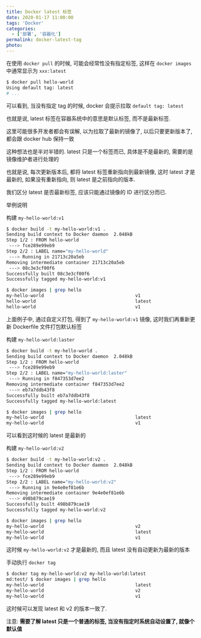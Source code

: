 ```yaml
---
title: Docker latest 标签
date: 2020-01-17 11:00:00
tags: 'Docker'
categories:
  - ['部署', '容器化']
permalink: docker-latest-tag
photo:
---
```


在使用 `docker pull` 的时候, 可能会经常性没有指定标签, 这样在 `docker images` 中通常显示为 `xxx:latest`

```sh
$ docker pull hello-world
Using default tag: latest
# ...
```

可以看到, 当没有指定 tag 的时候, docker 会提示拉取 `default tag: latest`

也就是说, latest 标签在容器系统中的意思是默认标签, 而不是最新标签.

这里可能很多开发者都会有误解, 以为拉取了最新的镜像了, 以后只要更新版本了, 都会跟 docker hub 保持一致

这种想法也是半对半错的. latest 只是一个标签而已, 具体是不是最新的, 需要的是镜像维护者进行处理的

也就是说, 每次更新版本后, 都将 latest 标签重新指向到最新镜像, 这时 latest 才是最新的, 如果没有重新指向, 则 latest 是之前指向的版本.

我们区分 latest 是否最新标签, 应该只能通过镜像的 ID 进行区分而已.

<!-- more -->

举例说明

构建 `my-hello-world:v1`

```sh
$ docker build -t my-hello-world:v1 .
Sending build context to Docker daemon  2.048kB
Step 1/2 : FROM hello-world
 ---> fce289e99eb9
Step 2/2 : LABEL name="my-hello-world"
 ---> Running in 21713c20a5eb
Removing intermediate container 21713c20a5eb
 ---> 08c3e3cf00f6
Successfully built 08c3e3cf00f6
Successfully tagged my-hello-world:v1
```

```sh
$ docker images | grep hello
my-hello-world                                  v1                                 08c3e3cf00f6        13 minutes ago      1.84kB
hello-world                                     latest                             fce289e99eb9        12 months ago       1.84kB
hello-world                                     v1                                 fce289e99eb9        12 months ago       1.84kB
```

上面例子中, 通过自定义打包, 得到了 `my-hello-world:v1` 镜像, 这时我们再重新更新 Dockerfile 文件打包默认标签

构建 `my-hello-world:laster`

```sh
$ docker build -t my-hello-world .
Sending build context to Docker daemon  2.048kB
Step 1/2 : FROM hello-world
 ---> fce289e99eb9
Step 2/2 : LABEL name="my-hello-world:laster"
 ---> Running in f847353d7ee2
Removing intermediate container f847353d7ee2
 ---> eb7a7ddb43f8
Successfully built eb7a7ddb43f8
Successfully tagged my-hello-world:latest
```

```sh
$ docker images | grep hello
my-hello-world                                  latest                             eb7a7ddb43f8        3 seconds ago       1.84kB
my-hello-world                                  v1                                 08c3e3cf00f6        15 minutes ago      1.84kB
```

可以看到这时候的 latest 是最新的

构建 `my-hello-world:v2`

```sh
$ docker build -t my-hello-world:v2 .
Sending build context to Docker daemon  2.048kB
Step 1/2 : FROM hello-world
 ---> fce289e99eb9
Step 2/2 : LABEL name="my-hello-world:v2"
 ---> Running in 9e4e0ef81e6b
Removing intermediate container 9e4e0ef81e6b
 ---> 498b879cae19
Successfully built 498b879cae19
Successfully tagged my-hello-world:v2
```

```sh
$ docker images | grep hello
my-hello-world                                  v2                                 498b879cae19        29 seconds ago      1.84kB
my-hello-world                                  latest                             eb7a7ddb43f8        3 minutes ago       1.84kB
my-hello-world                                  v1                                 08c3e3cf00f6        18 minutes ago      1.84kB
```

这时候 `my-hello-world:v2` 才是最新的, 而且 latest 没有自动更新为最新的版本

手动执行 `docker tag`

```sh
$ docker tag my-hello-world:v2 my-hello-world:latest
md:test/ $ docker images | grep hello
my-hello-world                                  latest                             498b879cae19        2 minutes ago       1.84kB
my-hello-world                                  v2                                 498b879cae19        2 minutes ago       1.84kB
my-hello-world                                  v1                                 08c3e3cf00f6        20 minutes ago      1.84kB
```

这时候可以发现 latest 和 v2 的版本一致了.

注意: **需要了解 latest 只是一个普通的标签, 当没有指定时系统自动设置了, 就像个默认值**
